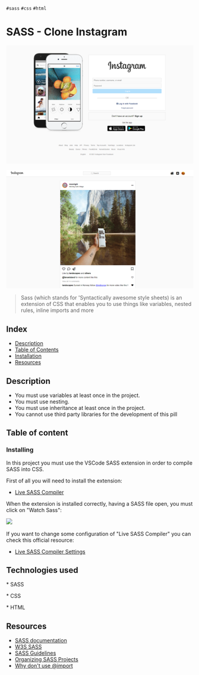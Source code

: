`#sass` `#css` `#html`

# SASS - Clone Instagram <!-- omit in toc -->

<p>
  <img alt="login page" src="assets/img/login-page.PNG" />
</p>
<p>
  <img alt="login page" src="assets/img/home-page.PNG" />
</p>

> Sass (which stands for 'Syntactically awesome style sheets) is an extension of CSS that enables you to use things like variables, nested rules, inline imports and more

## Index <!-- omit in toc -->

- [Description](#description)
- [Table of Contents](#table-of-contents)
- [Installation](#installation)
- [Resources](#resources)

## Description

- You must use variables at least once in the project.
- You must use nesting.
- You must use inheritance at least once in the project.
- You cannot use third party libraries for the development of this pill

## Table of content

### Installing

In this project you must use the VSCode SASS extension in order to compile SASS into CSS.

First of all you will need to install the extension:

- [Live SASS Compiler](https://marketplace.visualstudio.com/items?itemName=ritwickdey.live-sass)

When the extension is installed correctly, having a SASS file open, you must click on "Watch Sass":

<img src="https://raw.githubusercontent.com/ritwickdey/vscode-live-sass-compiler/master/images/Screenshot/AnimatedPreview.gif" width="600px">

If you want to change some configuration of "Live SASS Compiler" you can check this official resource:

- [Live SASS Compiler Settings](https://github.com/ritwickdey/vscode-live-sass-compiler/blob/master/docs/settings.md)

## Technologies used

\* SASS

\* CSS

\* HTML

## Resources

- [SASS documentation](https://sass-lang.com/)
- [W3S SASS](https://www.w3schools.com/sass/)
- [SASS Guidelines](https://sass-guidelin.es/es/)
- [Organizing SASS Projects](https://blog.prototypr.io/how-i-organize-sass-projects-e2d7760df86f)
- [Why don't use @import](https://www.youtube.com/watch?v=CR-a8upNjJ0)
